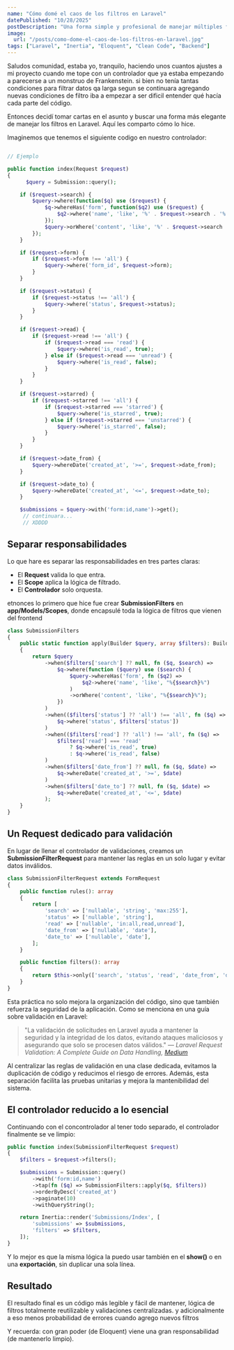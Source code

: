 ```yaml
---
name: "Cómo domé el caos de los filtros en Laravel"
datePublished: "10/28/2025"
postDescription: "Una forma simple y profesional de manejar múltiples filtros en Laravel sin llenar tus controladores de condiciones repetidas."
image:
  url: "/posts/como-dome-el-caos-de-los-filtros-en-laravel.jpg"
tags: ["Laravel", "Inertia", "Eloquent", "Clean Code", "Backend"]
---
```


Saludos comunidad, estaba yo, tranquilo, haciendo unos cuantos ajustes a mi proyecto cuando me tope con un controlador que ya estaba empezando a parecerse a un monstruo de Frankenstein. si bien no tenía tantas condiciones para filtrar datos qa larga segun se continuara agregando nuevas condiciones de filtro iba a empezar a ser dificil entender qué hacía cada parte del código.

Entonces decidí tomar cartas en el asunto y buscar una forma más elegante de manejar los filtros en Laravel. Aquí les comparto cómo lo hice.

Imaginemos que tenemos el siguiente codigo en nuestro controlador:

```php

// Ejemplo 

public function index(Request $request)
{
      $query = Submission::query();

    if ($request->search) {
        $query->where(function($q) use ($request) {
            $q->whereHas('form', function($q2) use ($request) {
                $q2->where('name', 'like', '%' . $request->search . '%');
            });
            $query->orWhere('content', 'like', '%' . $request->search . '%'); 
        });
    }

    if ($request->form) {
        if ($request->form !== 'all') {
            $query->where('form_id', $request->form);
        }
    }

    if ($request->status) {
        if ($request->status !== 'all') {
            $query->where('status', $request->status);
        }
    }

    if ($request->read) {
        if ($request->read !== 'all') {
            if ($request->read === 'read') {
                $query->where('is_read', true);
            } else if ($request->read === 'unread') {
                $query->where('is_read', false);
            }
        }
    }

    if ($request->starred) {
        if ($request->starred !== 'all') {
            if ($request->starred === 'starred') {
                $query->where('is_starred', true);
            } else if ($request->starred === 'unstarred') {
                $query->where('is_starred', false);
            }
        }
    }

    if ($request->date_from) {
        $query->whereDate('created_at', '>=', $request->date_from);
    }

    if ($request->date_to) {
        $query->whereDate('created_at', '<=', $request->date_to);
    }

    $submissions = $query->with('form:id,name')->get(); 
     // continuara... 
     // XDDDD
```

## Separar responsabilidades

Lo que hare es separar las responsabilidades en tres partes claras:

- El **Request** valida lo que entra.
- El **Scope** aplica la lógica de filtrado.
- El **Controlador** solo orquesta.

etnonces lo primero que hice fue crear  **SubmissionFilters** en **app/Models/Scopes**, donde encapsulé toda la lógica de filtros que vienen del frontend

```php
class SubmissionFilters
{
    public static function apply(Builder $query, array $filters): Builder
    {
        return $query
            ->when($filters['search'] ?? null, fn ($q, $search) =>
                $q->where(function ($query) use ($search) {
                    $query->whereHas('form', fn ($q2) =>
                        $q2->where('name', 'like', "%{$search}%")
                    )
                    ->orWhere('content', 'like', "%{$search}%");
                })
            )
            ->when(($filters['status'] ?? 'all') !== 'all', fn ($q) =>
                $q->where('status', $filters['status'])
            )
            ->when(($filters['read'] ?? 'all') !== 'all', fn ($q) =>
                $filters['read'] === 'read'
                    ? $q->where('is_read', true)
                    : $q->where('is_read', false)
            )
            ->when($filters['date_from'] ?? null, fn ($q, $date) =>
                $q->whereDate('created_at', '>=', $date)
            )
            ->when($filters['date_to'] ?? null, fn ($q, $date) =>
                $q->whereDate('created_at', '<=', $date)
            );
    }
}
```

## Un Request dedicado para validación

En lugar de llenar el controlador de validaciones, creamos un **SubmissionFilterRequest** para mantener las reglas en un solo lugar y evitar datos inválidos.

```php
class SubmissionFilterRequest extends FormRequest
{
    public function rules(): array
    {
        return [
            'search' => ['nullable', 'string', 'max:255'],
            'status' => ['nullable', 'string'],
            'read' => ['nullable', 'in:all,read,unread'],
            'date_from' => ['nullable', 'date'],
            'date_to' => ['nullable', 'date'],
        ];
    }

    public function filters(): array
    {
        return $this->only(['search', 'status', 'read', 'date_from', 'date_to']);
    }
}
```

Esta práctica no solo mejora la organización del código, sino que también refuerza la seguridad de la aplicación. Como se menciona en una guía sobre validación en Laravel:

> "La validación de solicitudes en Laravel ayuda a mantener la seguridad y la integridad de los datos, evitando ataques maliciosos y asegurando que solo se procesen datos válidos."
> — *Laravel Request Validation: A Complete Guide on Data Handling, [Medium](https://medium.com/@prevailexcellent/laravel-form-request-validation-a-complete-guide-on-data-handling-1f181a74123f)*

Al centralizar las reglas de validación en una clase dedicada, evitamos la duplicación de código y reducimos el riesgo de errores. Además, esta separación facilita las pruebas unitarias y mejora la mantenibilidad del sistema.


## El controlador reducido a lo esencial

Continuando con el concontrolador al tener todo separado, el controlador finalmente se ve limpio:

```php
public function index(SubmissionFilterRequest $request)
{
    $filters = $request->filters();

    $submissions = Submission::query()
        ->with('form:id,name')
        ->tap(fn ($q) => SubmissionFilters::apply($q, $filters))
        ->orderByDesc('created_at')
        ->paginate(10)
        ->withQueryString();

    return Inertia::render('Submissions/Index', [
        'submissions' => $submissions,
        'filters' => $filters,
    ]);
}
```

Y lo mejor es que la misma lógica la puedo usar también en el **show()** o en una **exportación**, sin duplicar una sola línea.

## Resultado

El resultado final es un código más legible y fácil de mantener, lógica de filtros totalmente reutilizable y validaciones centralizadas.
y adicionalmente a eso menos probabilidad de errores cuando agrego nuevos filtros

Y recuerda: con gran poder (de Eloquent) viene una gran responsabilidad (de mantenerlo limpio).
